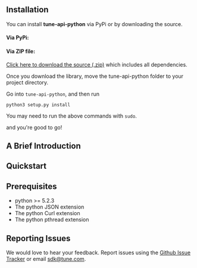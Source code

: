 
## Installation

You can install **tune-api-python** via PyPi or by downloading the source.

#### Via PyPi:


#### Via ZIP file:

[Click here to download the source
(.zip)](https://github.com/MobileAppTracking/tune-api-python/archive/master.zip) which includes all
dependencies.

Once you download the library, move the tune-api-python folder to your project
directory.

Go into `tune-api-python`, and then run

    python3 setup.py install

You may need to run the above commands with `sudo`.

and you're good to go!

## A Brief Introduction


## Quickstart


## Prerequisites

* python >= 5.2.3
* The python JSON extension
* The python Curl extension
* The python pthread extension

## Reporting Issues

We would love to hear your feedback. Report issues using the [Github
Issue Tracker](https://github.com/MobileAppTracking/tune-api-python/issues) or email
[sdk@tune.com](mailto:sdk@tune.com).
